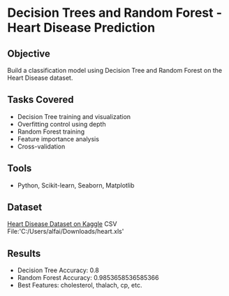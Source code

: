 # Decision Trees and Random Forest - Heart Disease Prediction

## Objective
Build a classification model using Decision Tree and Random Forest on the Heart Disease dataset.

## Tasks Covered
- Decision Tree training and visualization
- Overfitting control using depth
- Random Forest training
- Feature importance analysis
- Cross-validation

## Tools
- Python, Scikit-learn, Seaborn, Matplotlib

## Dataset
[Heart Disease Dataset on Kaggle](https://www.kaggle.com/datasets/johnsmith88/heart-disease-dataset)
CSV File:'C:/Users/alfai/Downloads/heart.xls'

## Results
- Decision Tree Accuracy: 0.8
- Random Forest Accuracy: 0.9853658536585366
- Best Features: cholesterol, thalach, cp, etc.
